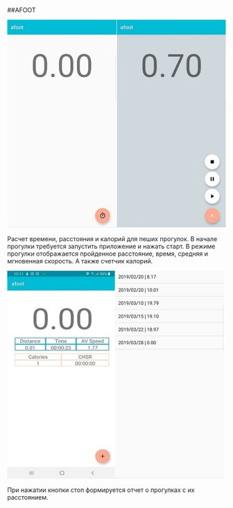 ##AFOOT

![Alt-текст](afoot.jpg "")

Расчет времени, расстояния и калорий для пеших прогулок. В начале
прогулки требуется запустить приложение и нажать старт. В режиме прогулки
отображается пройденное расстояние, время, средняя и мгновенная скорость. А также
счетчик калорий.

![Alt-текст](run.jpg "Режим прогулки")

При нажатии кнопки стоп формируется отчет о прогулках с их расстоянием.
